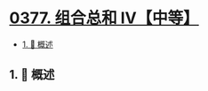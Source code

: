 # [0377. 组合总和 Ⅳ【中等】](https://github.com/Tdahuyou/TNotes.leetcode/tree/main/notes/0377.%20%E7%BB%84%E5%90%88%E6%80%BB%E5%92%8C%20%E2%85%A3%E3%80%90%E4%B8%AD%E7%AD%89%E3%80%91)

<!-- region:toc -->

- [1. 📝 概述](#1--概述)

<!-- endregion:toc -->

## 1. 📝 概述
